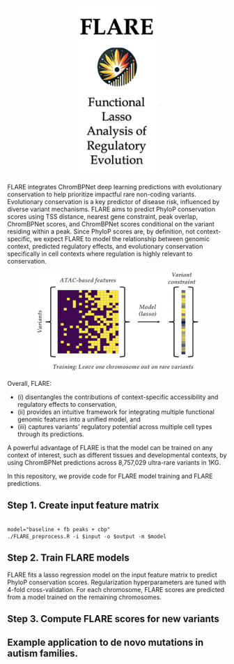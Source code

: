 <div align="center">
<img src="img/FLARE_logo_text.png" alt="FLARE_logo_text" width="200">
</div>

FLARE integrates ChromBPNet deep learning predictions with evolutionary conservation to help prioritize impactful rare non-coding variants. Evolutionary conservation is a key predictor of disease risk, influenced by diverse variant mechanisms. FLARE aims to predict PhyloP conservation scores using TSS distance, nearest gene constraint, peak overlap, ChromBPNet scores, and ChromBPNet scores conditional on the variant residing within a peak. Since PhyloP scores are, by definition, not context-specific, we expect FLARE to model the relationship between genomic context, predicted regulatory effects, and evolutionary conservation specifically in cell contexts where regulation is highly relevant to conservation. 

<div align="center">
<img src="img/FLARE_schematic_2.png" alt="FLARE Schematic2" width="375">
</div>

Overall, FLARE:

- (i) disentangles the contributions of context-specific accessibility and regulatory effects to conservation, 
- (ii) provides an intuitive framework for integrating multiple functional genomic features into a unified model, and 
- (iii) captures variants’ regulatory potential across multiple cell types through its predictions. 

A powerful advantage of FLARE is that the model can be trained on any context of interest, such as  different tissues and developmental contexts, by using ChromBPNet predictions across 8,757,029 ultra-rare variants in 1KG.

In this repository, we provide code for FLARE model training and FLARE predictions.

## Step 1. Create input feature matrix

```

model="baseline + fb peaks + cbp"
./FLARE_preprocess.R -i $input -o $output -m $model
```

## Step 2. Train FLARE models

FLARE fits a lasso regression model on the input feature matrix to predict PhyloP conservation scores. Regularization hyperparameters are tuned with 4-fold cross-validation. For each chromosome, FLARE scores are predicted from a model trained on the remaining chromosomes.



## Step 3. Compute FLARE scores for new variants

## Example application to de novo mutations in autism families.

